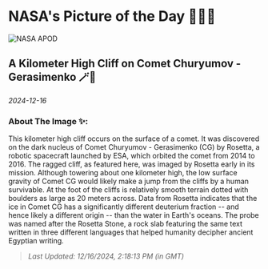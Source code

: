 
# NASA's Picture of the Day 🧑‍🚀💫

  ![NASA APOD](https://apod.nasa.gov/apod/image/2412/CometCliffs_Rosetta_960.jpg)
  
  ## A Kilometer High Cliff on Comet Churyumov - Gerasimenko 🪄🌌
  
  _2024-12-16_
  
  ### About The Image ✨: 
  
  This kilometer high cliff occurs on the surface of a comet.  It was discovered on the dark nucleus of Comet Churyumov - Gerasimenko (CG) by Rosetta, a robotic spacecraft launched by ESA, which orbited the comet from 2014 to 2016.  The ragged cliff, as featured here, was imaged by Rosetta early in its mission. Although towering about one kilometer high, the low surface gravity of Comet CG would likely make a jump from the cliffs by a human survivable.  At the foot of the cliffs is relatively smooth terrain dotted with boulders as large as 20 meters across. Data from Rosetta indicates that the ice in Comet CG has a significantly different deuterium fraction -- and hence likely a different origin -- than the water in Earth's oceans.  The probe was named after the Rosetta Stone, a rock slab featuring the same text written in three different languages that helped humanity decipher ancient Egyptian writing.
  
  
  
  > _Last Updated: 12/16/2024, 2:18:13 PM (in GMT)_
  